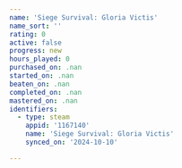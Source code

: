 ```yaml
---
name: 'Siege Survival: Gloria Victis'
name_sort: ''
rating: 0
active: false
progress: new
hours_played: 0
purchased_on: .nan
started_on: .nan
beaten_on: .nan
completed_on: .nan
mastered_on: .nan
identifiers:
  - type: steam
    appid: '1167140'
    name: 'Siege Survival: Gloria Victis'
    synced_on: '2024-10-10'

---
```

